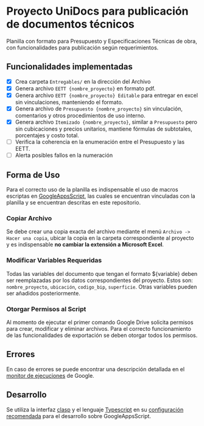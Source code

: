 # Proyecto UniDocs para publicación de documentos técnicos

Planilla con formato para Presupuesto y Especificaciones Técnicas de obra, con funcionalidades para publicación según requerimientos.

## Funcionalidades implementadas

- [x] Crea carpeta `Entregables/` en la dirección del Archivo
- [x] Genera archivo `EETT {nombre_proyecto}` en formato pdf.
- [x] Genera archivo `EETT {nombre_proyecto} Editable` para entregar en excel sin vinculaciones, manteniendo el formato.
- [x] Genera archivo de `Presupuesto {nombre_proyecto}` sin vinculación, comentarios y otros procedimientos de uso interno.
- [x] Genera archivo `Itemizado {nombre_proyecto}`, similar a `Presupuesto` pero sin cubicaciones y precios unitarios, mantiene fórmulas de subtotales, porcentajes y costo total.
- [ ] Verifica la coherencia en la enumeración entre el Presupuesto y las EETT.
- [ ] Alerta posibles fallos en la numeración 

## Forma de Uso

Para el correcto uso de la planilla es indispensable el uso de macros escriptas en [GoogleAppsScript](https://www.google.com/script/start/), las cuales se encuentran vinculadas con la planilla y se encuentran descritas en este repositorio.

### Copiar Archivo

Se debe crear una copia exacta del archivo mediante el menú `Archivo -> Hacer una copia`, ubicar la copia en la carpeta correspondiente al proyecto y es indispensable **no cambiar la extensión a Microsoft Excel**.

### Modificar Variables Requeridas
Todas las variables del documento que tengan el formato ${variable} deben ser reemplazadas por los datos correspondientes del proyecto. Estos son: `nombre_proyecto`, `ubicación`, `codigo_bip`, `superficie`. Otras variables pueden ser añadidos posteriormente.


### Otorgar Permisos al Script

Al momento de ejecutar el primer comando Google Drive solicita permisos para crear, modificar y eliminar archivos. Para el correcto funcionamiento de las funcionalidades de exportación se deben otorgar todos los permisos.


## Errores

En caso de errores se puede encontrar una descripción detallada en el [monitor de ejecuciones](https://script.google.com/home/executions) de Google.

## Desarrollo

Se utiliza la interfaz [clasp](https://developers.google.com/apps-script/guides/clasp) y el lenguaje [Typescript](https://www.typescriptlang.org/) en su [configuración recomendada](https://developers.google.com/apps-script/guides/typescript) para el desarrollo sobre GoogleAppsScript.
